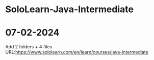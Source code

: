 # SoloLearn-Java-Intermediate
# 07-02-2024
Add 2 folders + 4 files
URL:https://www.sololearn.com/en/learn/courses/java-intermediate